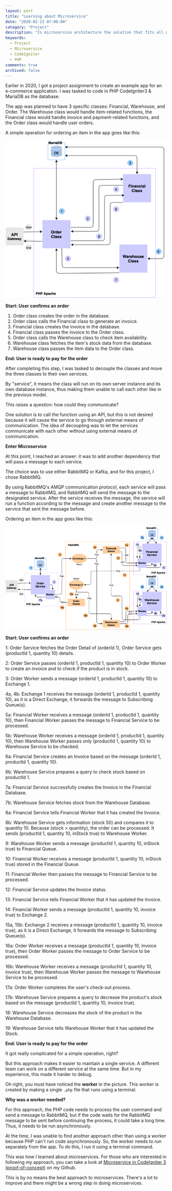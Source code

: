 ```yaml
---
layout: post
title: "Learning about Microservice"
date: "2020-02-23 07:00:00"
category: "Project"
description: "Is microservice architecture the solution that fits all needs?"
keywords:
  - Project
  - Microservice
  - CodeIgniter
  - PHP
comments: true
archived: false
---
```


Earlier in 2020, I got a project assignment to create an example app for an e-commerce application. I was tasked to code in PHP CodeIgniter3 & MariaDB as the database.

The app was planned to have 3 specific classes: Financial, Warehouse, and Order. The Warehouse class would handle item-related functions, the Financial class would handle invoice and payment-related functions, and the Order class would handle user orders.

A simple operation for ordering an item in the app goes like this:

![Monolithic-Architecture](/assets/others/monolithic-poc.png)

**Start: User confirms an order**

1. Order class creates the order in the database.
2. Order class calls the Financial class to generate an invoice.
3. Financial class creates the invoice in the database.
4. Financial class passes the invoice to the Order class.
5. Order class calls the Warehouse class to check item availability.
6. Warehouse class fetches the item's stock data from the database.
7. Warehouse class passes the item data to the Order class.

**End: User is ready to pay for the order**

After completing this step, I was tasked to decouple the classes and move the three classes to their own services.

By "service", it means the class will run on its own server instance and its own database instance, thus making them unable to call each other like in the previous model.

This raises a question: how could they communicate?

One solution is to call the function using an API, but this is not desired because it will cause the service to go through external means of communication. The idea of decoupling was to let the services communicate with each other without using external means of communication.

**Enter Microservice**

At this point, I reached an answer: it was to add another dependency that will pass a message to each service.

The choice was to use either RabbitMQ or Kafka, and for this project, I chose RabbitMQ.

By using RabbitMQ's AMQP communication protocol, each service will pass a message to RabbitMQ, and RabbitMQ will send the message to the designated service. After the service receives the message, the service will run a function according to the message and create another message to the service that sent the message before.

Ordering an item in the app goes like this:

![Microservice-Architecture](/assets/others/microservice-poc.png)

**Start: User confirms an order**

1: Order Service fetches the Order Detail of (orderId 1), Order Service gets (productId 1, quantity 10) details.

2: Order Service passes (orderId 1, productId 1, quantity 10) to Order Worker to create an invoice and to check if the product is in stock.

3: Order Worker sends a message (orderId 1, productId 1, quantity 10) to Exchange 1.

4a, 4b: Exchange 1 receives the message (orderId 1, productId 1, quantity 10), as it is a Direct Exchange, it forwards the message to Subscribing Queue(s).

5a: Financial Worker receives a message (orderId 1, productId 1, quantity 10), then Financial Worker passes the message to Financial Service to be processed.

5b: Warehouse Worker receives a message (orderId 1, productId 1, quantity 10), then Warehouse Worker passes only (productId 1, quantity 10) to Warehouse Service to be checked.

6a: Financial Service creates an Invoice based on the message (orderId 1, productId 1, quantity 10).

6b: Warehouse Service prepares a query to check stock based on productId 1.

7a: Financial Service successfully creates the Invoice in the Financial Database.

7b: Warehouse Service fetches stock from the Warehouse Database.

8a: Financial Service tells Financial Worker that it has created the Invoice.

8b: Warehouse Service gets information (stock 50) and compares it to quantity 10. Because (stock > quantity), the order can be processed. It sends (productId 1, quantity 10, inStock true) to Warehouse Worker.

9: Warehouse Worker sends a message (productId 1, quantity 10, inStock true) to Financial Queue.

10: Financial Worker receives a message (productId 1, quantity 10, inStock true) stored in the Financial Queue.

11: Financial Worker then passes the message to Financial Service to be processed.

12: Financial Service updates the Invoice status.

13: Financial Service tells Financial Worker that it has updated the Invoice.

14: Financial Worker sends a message (productId 1, quantity 10, invoice true) to Exchange 2.

15a, 15b: Exchange 2 receives a message (productId 1, quantity 10, invoice true), as it is a Direct Exchange, it forwards the message to Subscribing Queue(s).

16a: Order Worker receives a message (productId 1, quantity 10, invoice true), then Order Worker passes the message to Order Service to be processed.

16b: Warehouse Worker receives a message (productId 1, quantity 10, invoice true), then Warehouse Worker passes the message to Warehouse Service to be processed.

17a: Order Worker completes the user's check-out process.

17b: Warehouse Service prepares a query to decrease the product's stock based on the message (productId 1, quantity 10, invoice true).

18: Warehouse Service decreases the stock of the product in the Warehouse Database.

19: Warehouse Service tells Warehouse Worker that it has updated the Stock.

**End: User is ready to pay for the order**

It got really complicated for a simple operation, right?

But this approach makes it easier to maintain a single service. A different team can work on a different service at the same time. But in my experience, this made it harder to debug.

Oh right, you must have noticed the **worker** in the picture. This worker is created by making a single `.php` file that runs using a terminal.

**Why was a worker needed?**

For this approach, the PHP code needs to process the user command and send a message to RabbitMQ, but if the code waits for the RabbitMQ message to be sent before continuing the process, it could take a long time. Thus, it needs to be run asynchronously.

At the time, I was unable to find another approach other than using a worker because PHP can't run code asynchronously. So, the worker needs to run separately from the app. To do this, I run it using a terminal command.

This was how I learned about microservices. For those who are interested in following my approach, you can take a look at <a href="https://github.com/madeindra/codeigniter-microservice">Microservice in CodeIgniter 3 (proof-of-concept)</a> on my Github.

This is by no means the best approach to microservices. There's a lot to improve and there might be a wrong step in doing microservices.
